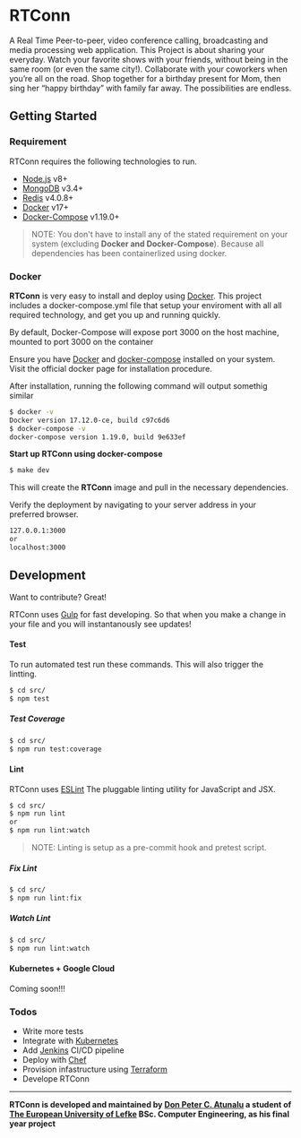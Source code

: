 
# RTConn
A Real Time Peer-to-peer, video conference calling, broadcasting and media processing web application. This Project is about sharing your everyday. Watch your favorite shows with your friends, without being in the same room (or even the same city!). Collaborate with your coworkers when you’re all on the road. Shop together for a birthday present for Mom, then sing her “happy birthday” with family far away. The possibilities are endless.


## Getting Started 
### Requirement

RTConn requires the following technologies to run.

- [Node.js](https://nodejs.org/) v8+
- [MongoDB](https://www.mongodb.com/) v3.4+
- [Redis](https://redis.io/) v4.0.8+
- [Docker](https://www.docker.com/) v17+
- [Docker-Compose](https://docs.docker.com/compose/install/) v1.19.0+
> NOTE: You don't have to install any of the stated requirement on your system (excluding **Docker and Docker-Compose**). Because all dependencies has been containerlized using docker.


### Docker
**RTConn** is very easy to install and deploy using  [Docker](https://www.docker.com/). This project includes a docker-compose.yml file that setup your enviroment with all all required technology, and get you up and running quickly.

By default, Docker-Compose will expose port 3000 on the host machine, mounted to port 3000 on the container

Ensure you have [Docker](https://docs.docker.com/install/) and [docker-compose](https://docs.docker.com/compose/install/) installed on your system. Visit the official docker page for installation procedure.

After installation, running the following command will  output somethig similar 
```sh
$ docker -v
Docker version 17.12.0-ce, build c97c6d6
$ docker-compose -v
docker-compose version 1.19.0, build 9e633ef
```
**Start up RTConn using docker-compose**
```sh
$ make dev
```
This will create the **RTConn** image and pull in the necessary dependencies. 

Verify the deployment by navigating to your server address in your preferred browser.

```sh
127.0.0.1:3000 
or
localhost:3000
```
## Development

Want to contribute? Great!

RTConn uses [Gulp](https://gulpjs.com/)  for fast developing.
So that when you make a change in your file and you will instantanously see updates!

#### Test
To run automated test run these commands. This will also trigger the lintting.
```sh
$ cd src/
$ npm test
```
##### Test Coverage
```sh
$ cd src/
$ npm run test:coverage
```

#### Lint
RTConn uses [ESLint](https://eslint.org/) The pluggable linting  utility  for JavaScript and JSX.
```sh
$ cd src/
$ npm run lint
or 
$ npm run lint:watch
```
> NOTE: Linting is setup as a pre-commit hook and pretest script.
##### Fix Lint 
```sh
$ cd src/
$ npm run lint:fix
```
##### Watch Lint 
```sh
$ cd src/
$ npm run lint:watch
```




#### Kubernetes + Google Cloud

Coming soon!!!


### Todos

 - Write more tests
 -  Integrate with [Kubernetes](https://kubernetes.io/)
 - Add [Jenkins](https://jenkins.io/) CI/CD pipeline
 - Deploy with [Chef](https://www.chef.io/chef/)
 - Provision infastructure using [Terraform](https://www.terraform.io/)
 - Develope RTConn


----------


**RTConn is developed and maintained by [Don Peter C. Atunalu](https://www.linkedin.com/in/don-peter-atunalu-68864494/) a student of [The European University of Lefke](http://www.eul.edu.tr/en/)  BSc. Computer Engineering, as his final year project**
